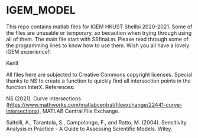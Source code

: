 # IGEM_MODEL

This repo contains matlab files for IGEM HKUST Shellbi 2020-2021.
Some of the files are unusable or temporary, so becaution when trying through using all of them.
The main file start with SSfinal.m. Please read through some of the programming lines to know how to use them.
Wish you all have a lovely iGEM experience!!

Kenll


All files here are subjected to Creative Commons copyright licenses.
Special thanks to NS to create a function to quickly find all intersection points in the function InterX.
References:

NS (2021). Curve intersections (https://www.mathworks.com/matlabcentral/fileexchange/22441-curve-intersections), MATLAB Central File Exchange.

Saltelli, A., Tarantola, S., Campolongo, F., and Ratto, M. (2004). Sensitivity Analysis in Practice - A Guide to Assessing Scientific Models. Wiley.
